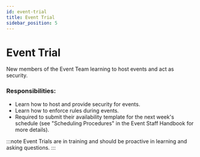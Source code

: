 ```yaml
---
id: event-trial
title: Event Trial
sidebar_position: 5
---
```


# Event Trial

New members of the Event Team learning to host events and act as security.

### Responsibilities:

- Learn how to host and provide security for events.
- Learn how to enforce rules during events.
- Required to submit their availability template for the next week's schedule (see "Scheduling Procedures" in the Event Staff Handbook for more details).

:::note
Event Trials are in training and should be proactive in learning and asking questions.
:::
